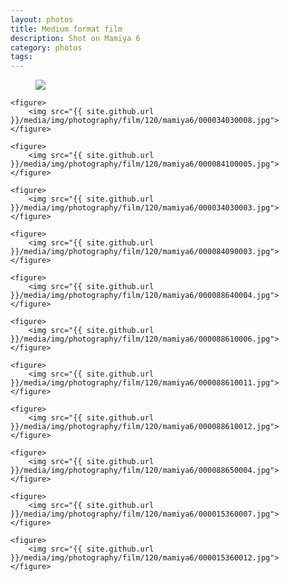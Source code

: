 ```yaml
---
layout: photos
title: Medium format film
description: Shot on Mamiya 6
category: photos
tags: 
---
```


<div class="medium-format">
	<figure>
		<img src="{{ site.github.url }}/media/img/photography/film/120/mamiya6/000015360007.jpg">
	</figure>

	<figure>
		<img src="{{ site.github.url }}/media/img/photography/film/120/mamiya6/000034030008.jpg">
	</figure>
	
	<figure>
		<img src="{{ site.github.url }}/media/img/photography/film/120/mamiya6/000084100005.jpg">
	</figure>
	
	<figure>
		<img src="{{ site.github.url }}/media/img/photography/film/120/mamiya6/000034030003.jpg">
	</figure>

	<figure>
		<img src="{{ site.github.url }}/media/img/photography/film/120/mamiya6/000084090003.jpg">
	</figure>

	<figure>
		<img src="{{ site.github.url }}/media/img/photography/film/120/mamiya6/000088640004.jpg">
	</figure>

	<figure>
		<img src="{{ site.github.url }}/media/img/photography/film/120/mamiya6/000088610006.jpg">
	</figure>

	<figure>
		<img src="{{ site.github.url }}/media/img/photography/film/120/mamiya6/000088610011.jpg">
	</figure>

	<figure>
		<img src="{{ site.github.url }}/media/img/photography/film/120/mamiya6/000088610012.jpg">
	</figure>

	<figure>
		<img src="{{ site.github.url }}/media/img/photography/film/120/mamiya6/000088650004.jpg">
	</figure>

	<figure>
		<img src="{{ site.github.url }}/media/img/photography/film/120/mamiya6/000015360007.jpg">
	</figure>
	
	<figure>
		<img src="{{ site.github.url }}/media/img/photography/film/120/mamiya6/000015360012.jpg">
	</figure>
</div>